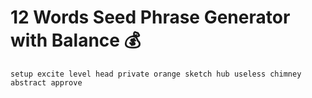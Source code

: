 # 12 Words Seed Phrase Generator with Balance 💰

``` setup excite level head private orange sketch hub useless chimney abstract approve ```


